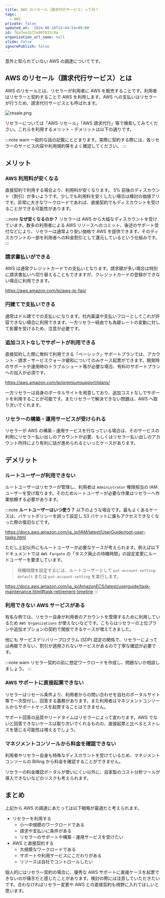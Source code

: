 ```yaml
---
title: AWS のリセール（請求代行サービス）って何？
tags:
  - AWS
private: false
updated_at: '2024-08-18T14:44:54+09:00'
id: f6a7ee1b72e80f032c8a
organization_url_name: null
slide: false
ignorePublish: false
---
```


意外と知られていない AWS の調達についてです。

## AWS のリセール（請求代行サービス）とは

AWS のリセールとは、リセラーが利用者に AWS を販売することです。利用者はリセラーと契約することで AWS を利用します。AWS への支払いはリセラーが行うため、請求代行サービスとも呼ばれます。

![resale.png](https://qiita-image-store.s3.ap-northeast-1.amazonaws.com/0/3852183/1764d938-d47b-2927-8492-d7864f6c827a.png)

リセラーについては「AWS リセール」「AWS 請求代行」等で検索してみてください。これらを利用するメリット・デメリットは以下の通りです。

:::note warn
一般的な話の記載にとどまります。実際に契約する際には、各リセラーのサービス内容や利用規約等をよく確認してください。
:::

## メリット

### AWS 利用料が安くなる

直接契約で利用する場合より、利用料が安くなります。 5% 前後のディスカウント（割引）が多いようです。少しでも利用料を安くしたい場合は検討の価値アリです。非常に大きなワークロードであれば、直接契約でもディスカウントを受けることができる可能性があります。

:::note
**なぜ安くなるのか？**
リセラーは AWS から大幅なディスカウントを受けています。数多の利用者による AWS リソースへのコミット、後述のサポート受付などにより、リセラーは通常より安い価格で AWS を提供できます。そのディスカウントの一部を利用者への料金割引として還元しているという仕組みです。
:::

### 請求書払いができる

AWS は通常クレジットカードでの支払いとなります。請求額が多い場合は特別に請求書払いへ切り替えることもできますが、クレジットカードの登録ができない場合に利用できます。

https://aws.amazon.com/jp/aws-jp-faq/

### 円建てで支払いできる

通常はドル建てでの支払いになります。社内稟議や支払いフローとしてこれが許容できない場合に利用できます。一方リセラー経由でも為替レートの変動に対して影響を受けるため、注意が必要です。

### 追加コストなしでサポートが利用できる

直接契約した際に無料で利用できる「ベーシック」サポートプランでは、アカウント・請求・サービスクォータ緩和についてのみケース起票ができます。開発時のサポートや運用時のトラブルシュート等が必要な場合、有料のサポートプランへの加入が必須です。

https://aws.amazon.com/jp/premiumsupport/plans/

一方リセラーは自身のポータルサイトを用意しており、追加コストなしでサポートを利用することが可能です。またリセラーで解決できない問題は、AWS へ取り次いでくれます。

### リセラーの構築・運用サービスが受けられる

リセラーが AWS の構築・運用サービスを行なっている場合は、そのサービスの利用にリセラー払い出しのアカウントが必要、もしくはリセラー払い出しのアカウント所持により有利に話が進められるといったケースがあります。

## デメリット

### ルートユーザーが利用できない

ルートユーザーはリセラーが管理し、利用者は `Administrator` 権限相当の IAM ユーザーを受け取ります。そのためルートユーザーが必要な作業はリセラーへ作業依頼する必要があります。

:::note
**ルートユーザーはいつ使う？**
以下のような場合です。最もよくあるケースは、バケットポリシーを誤って設定し S3 バケットに誰もアクセスできなくなった際の復旧などです。

https://docs.aws.amazon.com/ja_jp/IAM/latest/UserGuide/root-user-tasks.html

ただし上記以外にもルートユーザーが必要なケースが考えられます。例えば以下ドキュメントでは `AWS Fargate` の「タスク廃止の待機時間」の設定変更にルートユーザーを要求しています。

> 待機時間を設定するには、ルートユーザーとして `put-account-setting-default` または `put-account-setting` を実行します。

https://docs.aws.amazon.com/ja_jp/AmazonECS/latest/userguide/task-maintenance.html#task-retirement-timeline
:::

### 利用できない AWS サービスがある

有名な例では、リセラー自身が利用者のアカウントを管理するために利用しているため `AWS Organizations` が使えないなどです。こちらはリセラーの上位プランや追加オプションの契約で開放できるケースが増えてきました。

他にも サービスデリバリープログラム (SDP) 認定の関係で、リセラーによっては再販できない、割引が適用されないサービスがあるので丁寧な確認が必要です。

:::note warn
リセラー契約の前に想定ワークロードを作成し、問題ないか相談しましょう。
:::

### AWS サポートに直接起票できない

リセラーはリセール条件より、利用者からの問い合わせを自社のポータルサイト等で一次受付し、回答する義務があります。また利用者はマネジメントコンソールからサポートケースを起票することはできません。

サポート回答の品質やリードタイムはリセラーによって変わります。AWS でないと回答できないケースは取り次いでくれるものの、直接起票と比べるとストレスを感じる可能性は増えるでしょう。

### マネジメントコンソールから料金を確認できない

利用者やリセラー自身も特殊なディスカウントを受けているため、マネジメントコンソールの Billing から料金を確認することができません。

リセラーの料金確認ポータルが使いにくい以外に、自家製のコスト分析ツールが導入できないなどのリスクも考えられます。

## まとめ

上記から AWS の調達にあたっては以下戦略が最適だと考えられます。

- リセラーを利用する
  - 小～中規模のワークロードである
  - 請求や支払いに条件がある
  - リセラーのサポートや構築・運用サービスを受けたい
- AWS と直接契約する
  - 大規模なワークロードである
  - サポートや利用サービスにこだわりがある
  - リソースは自社でコントロールしたい

個人的にはリセラー契約の場合に、優秀な AWS サポートに直接ケースを起票できないのが痛手だと感じたことがあります。検討の際には注意していただきたいです。合わなければリセラー変更や AWS との直接契約も視野に入れてほしいと思います。
